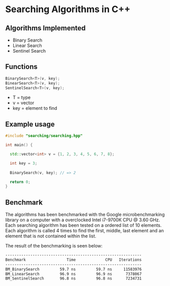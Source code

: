 # Searching Algorithms in C++
## Algorithms Implemented
- Binary Search
- Linear Search
- Sentinel Search

## Functions
```cpp
BinarySearch<T>(v, key);
BinearSearch<T>(v, key);
SentinelSearch<T>(v, key);
```
- T = type 
- v = vector 
- key = element to find

## Example usage
```cpp
#include "searching/searching.hpp"

int main() {

  std::vector<int> v = {1, 2, 3, 4, 5, 6, 7, 8};

  int key = 3;
  
  BinarySearch(v, key); // => 2

  return 0;
}
```

## Benchmark
The algorithms has been benchmarked with the Google microbenchmarking library on a computer with a overclocked Intel i7-9700K CPU @ 3.60 GHz. Each searching algorithm has been tested on a ordered list of 10 elements. Each algorithm is called 4 times to find the first, middle, last element and an element that is not contained within the list.

The result of the benchmarking is seen below:
```bash
------------------------------------------------------------
Benchmark                  Time             CPU   Iterations
------------------------------------------------------------
BM_BinarySearch         59.7 ns         59.7 ns     11583976
BM_LinearSearch         96.9 ns         96.9 ns      7378067
BM_SentinelSearch       96.8 ns         96.8 ns      7234731
```
